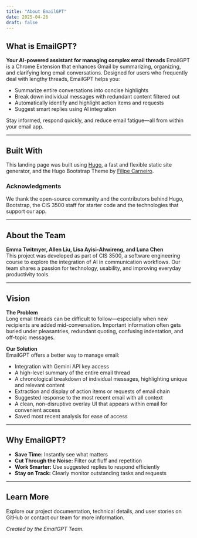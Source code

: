 ```yaml
---
title: "About EmailGPT"
date: 2025-04-26
draft: false
---
```


## What is EmailGPT?  

**Your AI-powered assistant for managing complex email threads**
EmailGPT is a Chrome Extension that enhances Gmail by summarizing, organizing, and clarifying long email conversations. Designed for users who frequently deal with lengthy threads, EmailGPT helps you:

- Summarize entire conversations into concise highlights  
- Break down individual messages with redundant content filtered out  
- Automatically identify and highlight action items and requests  
- Suggest smart replies using AI integration  

Stay informed, respond quickly, and reduce email fatigue—all from within your email app.

---

## Built With  
This landing page was built using [Hugo](https://gohugo.io/), a fast and flexible static site generator, and the Hugo Bootstrap Theme by [Filipe Carneiro](https://github.com/filipecarneiro/hugo-bootstrap-theme).

### Acknowledgments  
We thank the open-source community and the contributors behind Hugo, Bootstrap, the CIS 3500 staff for starter code and the technologies that support our app.

---

## About the Team  
**Emma Twitmyer, Allen Liu, Lisa Ayisi-Ahwireng, and Luna Chen**  
This project was developed as part of CIS 3500, a software engineering course to explore the integration of AI in communication workflows. Our team shares a passion for technology, usability, and improving everyday productivity tools.

---

## Vision  
**The Problem**  
Long email threads can be difficult to follow—especially when new recipients are added mid-conversation. Important information often gets buried under pleasantries, redundant quoting, confusing indentation, and off-topic messages.

**Our Solution**  
EmailGPT offers a better way to manage email:

- Integration with Gemini API key access
- A high-level summary of the entire email thread
- A chronological breakdown of individual messages, highlighting unique and relevant content
- Extraction and display of action items or requests of email chain
- Suggested response to the most recent email with all context
- A clean, non-disruptive overlay UI that appears within email for convenient access
- Saved most recent analysis for ease of access

---

## Why EmailGPT?  

- **Save Time:** Instantly see what matters  
- **Cut Through the Noise:** Filter out fluff and repetition  
- **Work Smarter:** Use suggested replies to respond efficiently  
- **Stay on Track:** Clearly monitor outstanding tasks and requests  

---

## Learn More  
Explore our project documentation, technical details, and user stories on GitHub or contact our team for more information.

*Created by the EmailGPT Team.*
